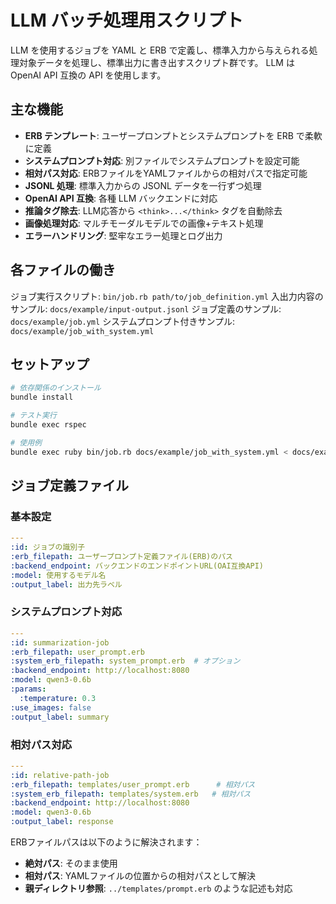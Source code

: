 # LLM バッチ処理用スクリプト

LLM を使用するジョブを YAML と ERB で定義し、標準入力から与えられる処理対象データを処理し、標準出力に書き出すスクリプト群です。
LLM は OpenAI API 互換の API を使用します。

## 主な機能

- **ERB テンプレート**: ユーザープロンプトとシステムプロンプトを ERB で柔軟に定義
- **システムプロンプト対応**: 別ファイルでシステムプロンプトを設定可能
- **相対パス対応**: ERBファイルをYAMLファイルからの相対パスで指定可能
- **JSONL 処理**: 標準入力からの JSONL データを一行ずつ処理
- **OpenAI API 互換**: 各種 LLM バックエンドに対応
- **推論タグ除去**: LLM応答から `<think>...</think>` タグを自動除去
- **画像処理対応**: マルチモーダルモデルでの画像+テキスト処理
- **エラーハンドリング**: 堅牢なエラー処理とログ出力

## 各ファイルの働き

ジョブ実行スクリプト: `bin/job.rb path/to/job_definition.yml`
入出力内容のサンプル: `docs/example/input-output.jsonl`
ジョブ定義のサンプル: `docs/example/job.yml`
システムプロンプト付きサンプル: `docs/example/job_with_system.yml`

## セットアップ

```bash
# 依存関係のインストール
bundle install

# テスト実行
bundle exec rspec

# 使用例
bundle exec ruby bin/job.rb docs/example/job_with_system.yml < docs/example/input_sample.jsonl
```

## ジョブ定義ファイル

### 基本設定
```yaml
---
:id: ジョブの識別子
:erb_filepath: ユーザープロンプト定義ファイル(ERB)のパス
:backend_endpoint: バックエンドのエンドポイントURL(OAI互換API)
:model: 使用するモデル名
:output_label: 出力先ラベル
```

### システムプロンプト対応
```yaml
---
:id: summarization-job
:erb_filepath: user_prompt.erb
:system_erb_filepath: system_prompt.erb  # オプション
:backend_endpoint: http://localhost:8080
:model: qwen3-0.6b
:params:
  :temperature: 0.3
:use_images: false
:output_label: summary
```

### 相対パス対応
```yaml
---
:id: relative-path-job
:erb_filepath: templates/user_prompt.erb      # 相対パス
:system_erb_filepath: templates/system.erb   # 相対パス
:backend_endpoint: http://localhost:8080
:model: qwen3-0.6b
:output_label: response
```

ERBファイルパスは以下のように解決されます：
- **絶対パス**: そのまま使用
- **相対パス**: YAMLファイルの位置からの相対パスとして解決
- **親ディレクトリ参照**: `../templates/prompt.erb` のような記述も対応

